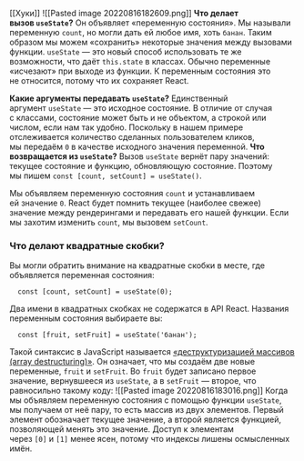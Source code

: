 [[Хуки]]
![[Pasted image 20220816182609.png]]
**Что делает вызов `useState`?** Он объявляет «переменную состояния». Мы называли переменную `count`, но могли дать ей любое имя, хоть `банан`. Таким образом мы можем «сохранить» некоторые значения между вызовами функции. `useState` — это новый способ использовать те же возможности, что даёт `this.state` в классах. Обычно переменные «исчезают» при выходе из функции. К переменным состояния это не относится, потому что их сохраняет React.

**Какие аргументы передавать `useState`?** Единственный аргумент `useState` — это исходное состояние. В отличие от случая с классами, состояние может быть и не объектом, а строкой или числом, если нам так удобно. Поскольку в нашем примере отслеживается количество сделанных пользователем кликов, мы передаём `0` в качестве исходного значения переменной.
**Что возвращается из `useState`?** Вызов `useState` вернёт пару значений: текущее состояние и функцию, обновляющую состояние. Поэтому мы пишем `const [count, setCount] = useState()`.

Мы объявляем переменную состояния `count` и устанавливаем ей значение `0`. React будет помнить текущее (наиболее свежее) значение между рендерингами и передавать его нашей функции. Если мы захотим изменить `count`, мы вызовем `setCount`.

### Что делают квадратные скобки?

Вы могли обратить внимание на квадратные скобки в месте, где объявляется переменная состояния:

```
  const [count, setCount] = useState(0);
```

Два имени в квадратных скобках не содержатся в API React. Названия переменным состояния выбираете вы:

```
  const [fruit, setFruit] = useState('банан');
```

Такой синтаксис в JavaScript называется [«деструктуризацией массивов (array destructuring)»](https://developer.mozilla.org/ru/docs/Web/JavaScript/Reference/Operators/Destructuring_assignment#%D0%A0%D0%B0%D0%B7%D0%B1%D0%BE%D1%80_%D0%BC%D0%B0%D1%81%D1%81%D0%B8%D0%B2%D0%BE%D0%B2). Он означает, что мы создаём две новые переменные, `fruit` и `setFruit`. Во `fruit` будет записано первое значение, вернувшееся из `useState`, а в `setFruit` — второе, что равносильно такому коду:
![[Pasted image 20220816183016.png]]
Когда мы объявляем переменную состояния с помощью функции `useState`, мы получаем от неё пару, то есть массив из двух элементов. Первый элемент обозначает текущее значение, а второй является функцией, позволяющей менять это значение. Доступ к элементам через `[0]` и `[1]` менее ясен, потому что индексы лишены осмысленных имён.